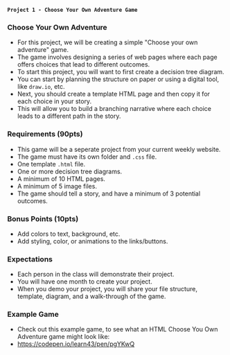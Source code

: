 **`Project 1 - Choose Your Own Adventure Game`**

### Choose Your Own Adventure
- For this project, we will be creating a simple "Choose your own adventure" game.
- The game involves designing a series of web pages where each page offers choices that lead to different outcomes.
- To start this project, you will want to first create a decision tree diagram.
- You can start by planning the structure on paper or using a digital tool, like `draw.io`, etc.
- Next, you should create a template HTML page and then copy it for each choice in your story.
- This will allow you to build a branching narrative where each choice leads to a different path in the story.


### Requirements (90pts)
- This game will be a seperate project from your current weekly website.
- The game must have its own folder and `.css` file.
- One template `.html` file.
- One or more decision tree diagrams. 
- A minimum of 10 HTML pages.
- A minimum of 5 image files.
- The game should tell a story, and have a minimum of 3 potential outcomes.


### Bonus Points (10pts)
- Add colors to text, background, etc.
- Add styling, color, or animations to the links/buttons.


### Expectations
- Each person in the class will demonstrate their project.
- You will have one month to create your project.
- When you demo your project, you will share your file structure, template, diagram, and a walk-through of the game.


### Example Game
- Check out this example game, to see what an HTML Choose You Own Adventure game might look like:
- https://codepen.io/learn43/pen/pgYKwQ
